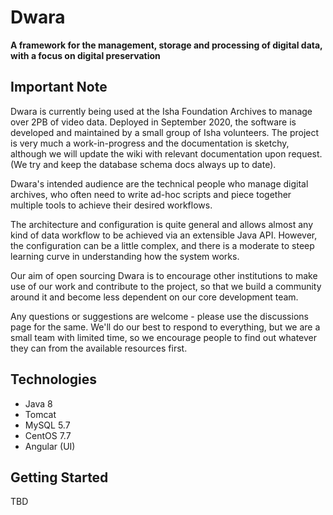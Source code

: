 # Dwara

**A framework for the management, storage and processing of digital data, with a focus on digital preservation**

## Important Note
Dwara is currently being used at the Isha Foundation Archives to manage over 2PB of video data. Deployed in September 2020, the software is developed and maintained by a small group of Isha volunteers. The project is very much a work-in-progress and the documentation is sketchy, although we will update the wiki with relevant documentation upon request. (We try and keep the database schema docs always up to date). 

Dwara's intended audience are the technical people who manage digital archives, who often need to write ad-hoc scripts and piece together multiple tools to achieve their desired workflows. 

The architecture and configuration is quite general and allows almost any kind of data workflow to be achieved via an extensible Java API. However, the configuration can be a little complex, and there is a moderate to steep learning curve in understanding how the system works.

Our aim of open sourcing Dwara is to encourage other institutions to make use of our work and contribute to the project, so that we build a community around it and become less dependent on our core development team.

Any questions or suggestions are welcome - please use the discussions page for the same. We'll do our best to respond to everything, but we are a small team with limited time, so we encourage people to find out whatever they can from the available resources first.

## Technologies
- Java 8
- Tomcat
- MySQL 5.7
- CentOS 7.7
- Angular (UI)

## Getting Started
TBD
